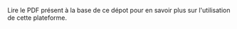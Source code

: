 Lire le PDF présent à la base de ce dépot pour en savoir plus sur l'utilisation de cette plateforme.
